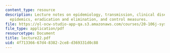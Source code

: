 ```yaml
---
content_type: resource
description: Lecture notes on epidemiology, transmission, clinical disease progression,
  epidemics, eradication and elimination, and control measures.
file: https://ol-ocw-studio-app-qa.s3.amazonaws.com/courses/20-106j-systems-microbiology-fall-2006/4f71336667d483822ce8d369331d0c88_lecture22.pdf
file_type: application/pdf
resourcetype: Document
title: lecture22.pdf
uid: 4f713366-67d4-8382-2ce8-d369331d0c88
---
```


